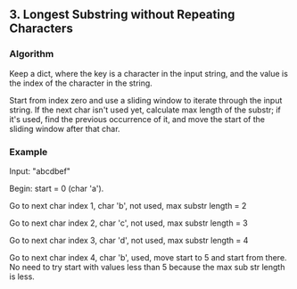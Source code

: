 ## 3. Longest Substring without Repeating Characters

### Algorithm

Keep a dict, where the key is a character in the input string, and the value is the index of the character in the string.

Start from index zero and use a sliding window to iterate through the input string. If the next char isn't used yet, calculate max length of the substr; if it's used, find the previous occurrence of it, and move the start of the sliding window after that char.

### Example

Input: "abcdbef"

Begin: start = 0 (char 'a').

Go to next char index 1, char 'b', not used, max substr length = 2

Go to next char index 2, char 'c', not used, max substr length = 3

Go to next char index 3, char 'd', not used, max substr length = 4

Go to next char index 4, char 'b', used, move start to 5 and start from there. No need to try start with values less than 5 because the max sub str length is less.
